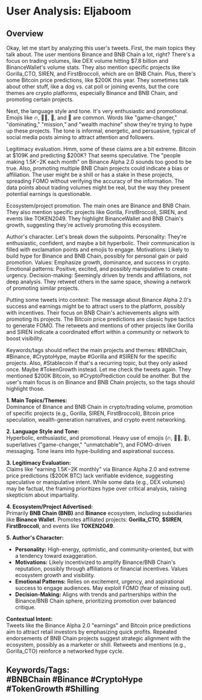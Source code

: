 # User Analysis: Eljaboom

## Overview

<think>
Okay, let me start by analyzing this user's tweets. First, the main topics they talk about. The user mentions Binance and BNB Chain a lot, right? There's a focus on trading volumes, like DEX volume hitting $7.8 billion and BinanceWallet's volume stats. They also mention specific projects like Gorilla_CTO, SIREN, and FirstBroccoli, which are on BNB Chain. Plus, there's some Bitcoin price predictions, like $200K this year. They sometimes talk about other stuff, like a dog vs. cat poll or joining events, but the core themes are crypto platforms, especially Binance and BNB Chain, and promoting certain projects.

Next, the language style and tone. It's very enthusiastic and promotional. Emojis like 🔥, 💪🏼, 🚀, and 🤩 are common. Words like "game-changer," "dominating," "mission," and "wealth machine" show they're trying to hype up these projects. The tone is informal, energetic, and persuasive, typical of social media posts aiming to attract attention and followers.

Legitimacy evaluation. Hmm, some of these claims are a bit extreme. Bitcoin at $109K and predicting $200K? That seems speculative. The "people making $1.5K-$2K each month" on Binance Alpha 2.0 sounds too good to be true. Also, promoting multiple BNB Chain projects could indicate a bias or affiliation. The user might be a shill or has a stake in these projects, spreading FOMO without verifying the accuracy of the information. The data points about trading volumes might be real, but the way they present potential earnings is questionable.

Ecosystem/project promotion. The main ones are Binance and BNB Chain. They also mention specific projects like Gorilla, FirstBroccoli, SIREN, and events like TOKEN2049. They highlight BinanceWallet and BNB Chain's growth, suggesting they're actively promoting this ecosystem.

Author's character. Let's break down the subpoints. Personality: They're enthusiastic, confident, and maybe a bit hyperbolic. Their communication is filled with exclamation points and emojis to engage. Motivations: Likely to build hype for Binance and BNB Chain, possibly for personal gain or paid promotion. Values: Emphasize growth, dominance, and success in crypto. Emotional patterns: Positive, excited, and possibly manipulative to create urgency. Decision-making: Seemingly driven by trends and affiliations, not deep analysis. They retweet others in the same space, showing a network of promoting similar projects.

Putting some tweets into context: The message about Binance Alpha 2.0's success and earnings might be to attract users to the platform, possibly with incentives. Their focus on BNB Chain's achievements aligns with promoting its projects. The Bitcoin price predictions are classic hype tactics to generate FOMO. The retweets and mentions of other projects like Gorilla and SIREN indicate a coordinated effort within a community or network to boost visibility.

Keywords/tags should reflect the main projects and themes: #BNBChain, #Binance, #CryptoHype, maybe #Gorilla and #SIREN for the specific projects. Also, #Stablecoin if that's a recurring topic, but they only asked once. Maybe #TokenGrowth instead. Let me check the tweets again. They mentioned $200K Bitcoin, so #CryptoPrediction could be another. But the user's main focus is on Binance and BNB Chain projects, so the tags should highlight those.
</think>

**1. Main Topics/Themes:**  
Dominance of Binance and BNB Chain in crypto/trading volume, promotion of specific projects (e.g., Gorilla, SIREN, FirstBroccoli), Bitcoin price speculation, wealth-generation narratives, and crypto event networking.  

**2. Language Style and Tone:**  
Hyperbolic, enthusiastic, and promotional. Heavy use of emojis (🔥, 💪🏼, 🚀), superlatives ("game-changer," "unmatchable"), and FOMO-driven messaging. Tone leans into hype-building and aspirational success.  

**3. Legitimacy Evaluation:**  
Claims like "earning $1.5K-$2K monthly" via Binance Alpha 2.0 and extreme price predictions ($200K BTC) lack verifiable evidence, suggesting speculative or manipulative intent. While some data (e.g., DEX volumes) may be factual, the framing prioritizes hype over critical analysis, raising skepticism about impartiality.  

**4. Ecosystem/Project Advertised:**  
Primarily **BNB Chain (BNB)** and **Binance** ecosystem, including subsidiaries like **Binance Wallet**. Promotes affiliated projects: **Gorilla_CTO**, **$SIREN**, **FirstBroccoli**, and events like **TOKEN2049**.  

**5. Author's Character:**  
- **Personality:** High-energy, optimistic, and community-oriented, but with a tendency toward exaggeration.  
- **Motivations:** Likely incentivized to amplify Binance/BNB Chain's reputation, possibly through affiliations or financial incentives. Values ecosystem growth and visibility.  
- **Emotional Patterns:** Relies on excitement, urgency, and aspirational success to engage audiences. May exploit FOMO (fear of missing out).  
- **Decision-Making:** Aligns with trends and partnerships within the Binance/BNB Chain sphere, prioritizing promotion over balanced critique.  

**Contextual Intent:**  
Tweets like the Binance Alpha 2.0 "earnings" and Bitcoin price predictions aim to attract retail investors by emphasizing quick profits. Repeated endorsements of BNB Chain projects suggest strategic alignment with the ecosystem, possibly as a marketer or shill. Retweets and mentions (e.g., Gorilla_CTO) reinforce a networked hype cycle.  

**Keywords/Tags:**  
#BNBChain #Binance #CryptoHype #TokenGrowth #Shilling
---
